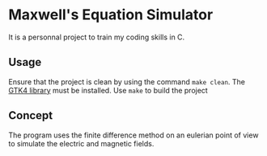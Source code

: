 # Maxwell's Equation Simulator

It is a personnal project to train my coding skills in C.

## Usage

Ensure that the project is clean by using the command `make clean`.
The [GTK4 library](https://www.gtk.org/docs/installations/linux/) must be installed.
Use `make` to build the project

## Concept

The program uses the finite difference method on an eulerian point of view to simulate the electric
and magnetic fields.
